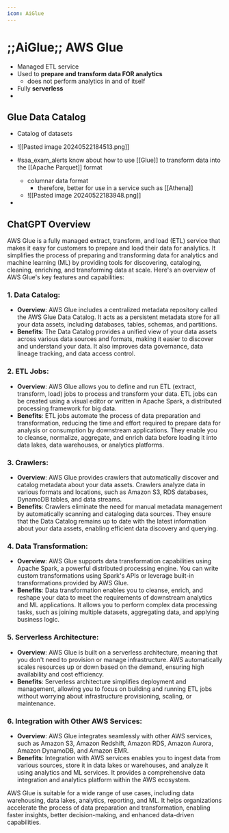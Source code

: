 ```yaml
---
icon: AiGlue
---
```

# ;;AiGlue;; AWS Glue

- Managed ETL service
- Used to **prepare and transform data FOR analytics**
	- does not perform analytics in and of itself
- Fully **serverless**
-  

## Glue Data Catalog
- Catalog of datasets
- ![[Pasted image 20240522184513.png]]


- #saa_exam_alerts know about how to use [[Glue]] to transform data into the [[Apache Parquet]] format
	- columnar data format
		- therefore, better for use in a service such as [[Athena]]
	- ![[Pasted image 20240522183948.png]]
	  
- 


## ChatGPT Overview

AWS Glue is a fully managed extract, transform, and load (ETL) service that makes it easy for customers to prepare and load their data for analytics. It simplifies the process of preparing and transforming data for analytics and machine learning (ML) by providing tools for discovering, cataloging, cleaning, enriching, and transforming data at scale. Here's an overview of AWS Glue's key features and capabilities:

### 1. Data Catalog:

- **Overview**: AWS Glue includes a centralized metadata repository called the AWS Glue Data Catalog. It acts as a persistent metadata store for all your data assets, including databases, tables, schemas, and partitions.
- **Benefits**: The Data Catalog provides a unified view of your data assets across various data sources and formats, making it easier to discover and understand your data. It also improves data governance, data lineage tracking, and data access control.

### 2. ETL Jobs:

- **Overview**: AWS Glue allows you to define and run ETL (extract, transform, load) jobs to process and transform your data. ETL jobs can be created using a visual editor or written in Apache Spark, a distributed processing framework for big data.
- **Benefits**: ETL jobs automate the process of data preparation and transformation, reducing the time and effort required to prepare data for analysis or consumption by downstream applications. They enable you to cleanse, normalize, aggregate, and enrich data before loading it into data lakes, data warehouses, or analytics platforms.

### 3. Crawlers:

- **Overview**: AWS Glue provides crawlers that automatically discover and catalog metadata about your data assets. Crawlers analyze data in various formats and locations, such as Amazon S3, RDS databases, DynamoDB tables, and data streams.
- **Benefits**: Crawlers eliminate the need for manual metadata management by automatically scanning and cataloging data sources. They ensure that the Data Catalog remains up to date with the latest information about your data assets, enabling efficient data discovery and querying.

### 4. Data Transformation:

- **Overview**: AWS Glue supports data transformation capabilities using Apache Spark, a powerful distributed processing engine. You can write custom transformations using Spark's APIs or leverage built-in transformations provided by AWS Glue.
- **Benefits**: Data transformation enables you to cleanse, enrich, and reshape your data to meet the requirements of downstream analytics and ML applications. It allows you to perform complex data processing tasks, such as joining multiple datasets, aggregating data, and applying business logic.

### 5. Serverless Architecture:

- **Overview**: AWS Glue is built on a serverless architecture, meaning that you don't need to provision or manage infrastructure. AWS automatically scales resources up or down based on the demand, ensuring high availability and cost efficiency.
- **Benefits**: Serverless architecture simplifies deployment and management, allowing you to focus on building and running ETL jobs without worrying about infrastructure provisioning, scaling, or maintenance.

### 6. Integration with Other AWS Services:

- **Overview**: AWS Glue integrates seamlessly with other AWS services, such as Amazon S3, Amazon Redshift, Amazon RDS, Amazon Aurora, Amazon DynamoDB, and Amazon EMR.
- **Benefits**: Integration with AWS services enables you to ingest data from various sources, store it in data lakes or warehouses, and analyze it using analytics and ML services. It provides a comprehensive data integration and analytics platform within the AWS ecosystem.

AWS Glue is suitable for a wide range of use cases, including data warehousing, data lakes, analytics, reporting, and ML. It helps organizations accelerate the process of data preparation and transformation, enabling faster insights, better decision-making, and enhanced data-driven capabilities.
